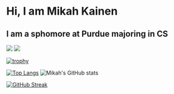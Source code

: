 # Hi, I am Mikah Kainen
## I am a sphomore at Purdue majoring in CS

![](https://komarev.com/ghpvc/?username=Mikah-Kainen&style=flat&color=DC143C)
![](https://img.shields.io/github/followers/Mikah-Kainen?style=social)

[![trophy](https://github-profile-trophy.vercel.app/?username=Mikah-Kainen&column=8&theme=gruvbox&no-frame=true)](https://github.com/ryo-ma/github-profile-trophy)

[![Top Langs](https://github-readme-stats.vercel.app/api/top-langs/?username=Mikah-Kainen&theme=onedark)](https://github.com/anuraghazra/github-readme-stats)
![Mikah's GitHub stats](https://github-readme-stats.vercel.app/api?username=Mikah-Kainen&show_icons=true&theme=onedark)  


[![GitHub Streak](https://github-readme-streak-stats.herokuapp.com/?user=Mikah-Kainen&theme=tokyonight)](https://git.io/streak-stats) 
